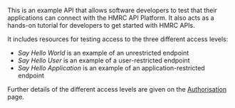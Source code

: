 This is an example API that allows software developers to test that 
their applications can connect with the HMRC API Platform. It also acts 
as a hands-on tutorial for developers to get started with HMRC APIs.

It includes resources for testing access to the three different access 
levels:

- _Say Hello World_ is an example of an unrestricted endpoint
- _Say Hello User_ is an example of a user-restricted endpoint
- _Say Hello Application_ is an example of an application-restricted endpoint


Further details of the different access levels are given on the 
[Authorisation](https://developer.service.hmrc.gov.uk/api-documentation/docs/authorisation) page.

